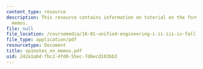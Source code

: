 ```yaml
---
content_type: resource
description: This resource contains information on tutorial on the format for writing
  memos.
file: null
file_location: /coursemedia/16-01-unified-engineering-i-ii-iii-iv-fall-2005-spring-2006/242a1abdfbc24fd055ec7d6ecd183bb3_sp1notes_on_memos.pdf
file_type: application/pdf
resourcetype: Document
title: sp1notes_on_memos.pdf
uid: 242a1abd-fbc2-4fd0-55ec-7d6ecd183bb3
---
```

